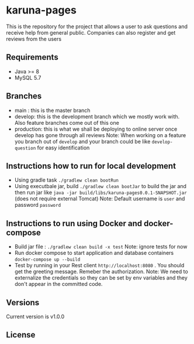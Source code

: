 # karuna-pages
This is the repository for the project that allows a user to ask questions and receive help from general public.
Companies can also register and get reviews from the users

## Requirements
- Java >= 8 
- MySQL 5.7

## Branches
- main : this is the master branch
- develop: this is the development branch which we mostly work with. Also feature branches come out of this one
- production: this is what we shall be deploying to online server once develop has gone through all reviews
Note: When working on a feature you branch out of `develop` and your branch could be like `develop-question` for easy identification

## Instructions how to run for local development
- Using gradle task `./gradlew clean bootRun` 
- Using executbale jar, build `./gradlew clean bootJar` to build the jar and then run jar like `java -jar build/libs/karuna-pages0.0.1-SNAPSHOT.jar` (does not require external Tomcat)
Note: Default username is `user` and password `password`

## Instructions to run using Docker and docker-compose
- Build jar file : `./gradlew clean build -x test` 
Note: ignore tests for now
- Run docker compose to start application and database containers `docker-compose up --build`
- Test by running in your Rest client `http://localhost:8080` . You should get the greeting message. Remeber the authorization.
Note: We need to externalize the credentials so they can be set by env variables and they don't appear in the committed code.

## Versions
Current version is v1.0.0

## License
